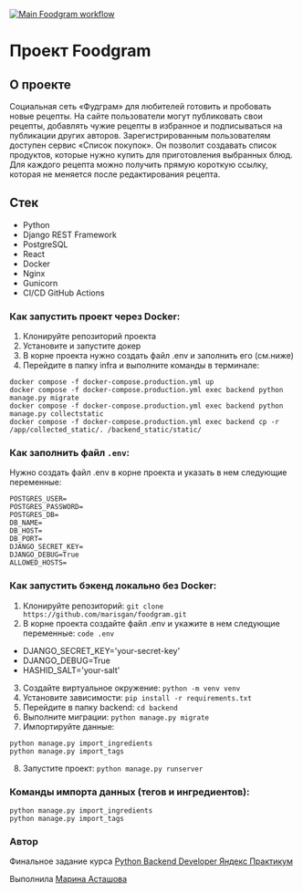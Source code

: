 [![Main Foodgram workflow](https://github.com/marisgan/foodgram/actions/workflows/main.yml/badge.svg)](https://github.com/marisgan/foodgram/actions/workflows/main.yml)

#  Проект Foodgram

## О проекте

Социальная сеть «Фудграм» для любителей готовить и пробовать новые рецепты.
На сайте пользователи могут публиковать свои рецепты, добавлять чужие рецепты в избранное и подписываться на публикации других авторов. Зарегистрированным пользователям доступен сервис «Список покупок». Он позволит создавать список продуктов, которые нужно купить для приготовления выбранных блюд. Для каждого рецепта можно получить прямую короткую ссылку, которая не меняется после редактирования рецепта.

## Стек

- Python
- Django REST Framework
- PostgreSQL
- React
- Docker
- Nginx
- Gunicorn
- CI/CD GitHub Actions

### Как запустить проект через Docker:

1. Клонируйте репозиторий проекта
2. Установите и запустите докер
3. В корне проекта нужно создать файл .env и заполнить его (см.ниже)
4. Перейдите в папку infra и выполните команды в терминале:
```
docker compose -f docker-compose.production.yml up 
docker compose -f docker-compose.production.yml exec backend python manage.py migrate
docker compose -f docker-compose.production.yml exec backend python manage.py collectstatic
docker compose -f docker-compose.production.yml exec backend cp -r /app/collected_static/. /backend_static/static/
```
### Как заполнить файл ```.env```:

Нужно создать файл .env в корне проекта и указать в нем следующие переменные:

```
POSTGRES_USER=
POSTGRES_PASSWORD=
POSTGRES_DB=
DB_NAME=
DB_HOST=
DB_PORT=
DJANGO_SECRET_KEY=
DJANGO_DEBUG=True
ALLOWED_HOSTS=
```

### Как запустить бэкенд локально без Docker:
1. Клонируйте репозиторий:
```git clone https://github.com/marisgan/foodgram.git```
2. В корне проекта создайте файл .env и укажите в нем следующие переменные:
```code .env```
- DJANGO_SECRET_KEY='your-secret-key'
- DJANGO_DEBUG=True
- HASHID_SALT='your-salt'
3. Создайте виртуальное окружение:
```python -m venv venv```
4. Установите зависимости:
```pip install -r requirements.txt```
5. Перейдите в папку backend:
```cd backend```
6. Выполните миграции:
```python manage.py migrate```
7. Импортируйте данные:
```
python manage.py import_ingredients
python manage.py import_tags
```
8. Запустите проект:
```python manage.py runserver```

### Команды импорта данных (тегов и ингредиентов):
```
python manage.py import_ingredients
python manage.py import_tags
```

### Автор
Финальное задание курса [Python Backend Developer Яндекс Практикум](https://practicum.yandex.ru/backend-developer-ab/)

Выполнила  [Марина Асташова](https://github.com/marisgan)

